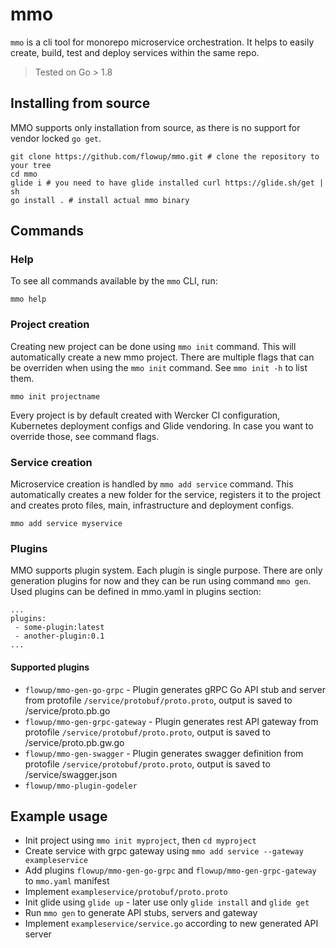 # mmo

`mmo` is a cli tool for monorepo microservice orchestration. It helps to easily create, build, test and deploy services within the same repo.

> Tested on Go > 1.8

## Installing from source

MMO supports only installation from source, as there is no support for vendor locked `go get`.

```
git clone https://github.com/flowup/mmo.git # clone the repository to your tree
cd mmo
glide i # you need to have glide installed curl https://glide.sh/get | sh
go install . # install actual mmo binary
```

## Commands

### Help

To see all commands available by the `mmo` CLI, run:
```
mmo help
```

### Project creation

Creating new project can be done using `mmo init` command. This will automatically create a new mmo project. There are multiple flags that can be overriden when using the `mmo init` command. See `mmo init -h` to list them.

```
mmo init projectname
```

Every project is by default created with Wercker CI configuration, Kubernetes deployment configs and Glide vendoring. In case you want to override those, see command flags.

### Service creation

Microservice creation is handled by `mmo add service` command. This automatically creates a new folder for the service, registers it to the project and creates proto files, main, infrastructure and deployment configs.

```
mmo add service myservice
```
### Plugins
MMO supports plugin system. Each plugin is single purpose. There are only generation plugins for now and they can be run using command `mmo gen`. Used plugins can be defined in mmo.yaml in plugins section:
```
...
plugins:
 - some-plugin:latest
 - another-plugin:0.1
...
```

#### Supported plugins

* `flowup/mmo-gen-go-grpc` - Plugin generates gRPC Go API stub and server from protofile `/service/protobuf/proto.proto`, output is saved to /service/proto.pb.go
* `flowup/mmo-gen-grpc-gateway` - Plugin generates rest API gateway from protofile `/service/protobuf/proto.proto`, output is saved to /service/proto.pb.gw.go
* `flowup/mmo-gen-swagger` - Plugin generates swagger definition from protofile `/service/protobuf/proto.proto`, output is saved to /service/swagger.json
* `flowup/mmo-plugin-godeler`

## Example usage
* Init project using `mmo init myproject`, then `cd myproject`
* Create service with grpc gateway using `mmo add service --gateway exampleservice`
* Add plugins `flowup/mmo-gen-go-grpc` and `flowup/mmo-gen-grpc-gateway` to `mmo.yaml` manifest
* Implement `exampleservice/protobuf/proto.proto`
* Init glide using `glide up` - later use only `glide install` and `glide get`
* Run `mmo gen` to generate API stubs, servers and gateway
* Implement `exampleservice/service.go` according to new generated API server